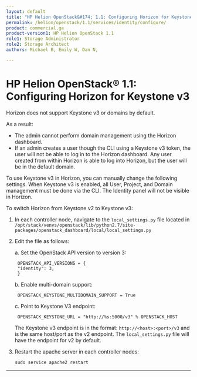 ```yaml
---
layout: default
title: "HP Helion OpenStack&#174; 1.1: Configuring Horizon for Keystone v3"
permalink: /helion/openstack/1.1/services/identity/configure/
product: commercial.ga
product-version1: HP Helion OpenStack 1.1
role1: Storage Administrator
role2: Storage Architect
authors: Michael B, Emily W, Dan N,

---
```

<!--PUBLISHED-->

<script>

function PageRefresh {
onLoad="window.refresh"
}

PageRefresh();

</script>

<!--
<p style="font-size: small;"> <a href="/helion/openstack/1.1/services/compute/overview/">&#9664; PREV</a> | <a href="/helion/openstack/1.1/services/overview/">&#9650; UP</a> | <a href="/helion/openstack/1.1/services/imaging/overview/"> NEXT &#9654</a> </p>
-->

# HP Helion OpenStack&#174; 1.1: Configuring Horizon for Keystone v3

Horizon does not support Keystone v3 or domains by default.  

As a result: 

* The admin cannot perform domain management using the Horizon dashboard.
* If an admin creates a user though the CLI using a Keystone v3 token, the user will not be able to log in to the Horizon dashboard.  Any user created from within Horizon is able to log into Horizon, but the user will be in the default domain.  

To use Keystone v3 in Horizon, you can manually change the following settings. When Keystone v3 is enabled, all User, Project, and Domain management must be done via the CLI.  The Identity panel will not be visible in Horizon.

To switch Horizon from Keystone v2 to Keystone v3:

1.	In each controller node, navigate to the `local_settings.py` file located in `/opt/stack/venvs/openstack/lib/python2.7/site-packages/openstack_dashboard/local/local_settings.py` 

2. Edit the file as follows:

	a. Set the OpenStack API version to version 3:

		OPENSTACK_API_VERSIONS = {
		"identity": 3,
		}

	b. Enable multi-domain support:

		OPENSTACK_KEYSTONE_MULTIDOMAIN_SUPPORT = True

	c. Point to Keystone V3 endpoint:

		OPENSTACK_KEYSTONE_URL = "http://%s:5000/v3" % OPENSTACK_HOST

	The Keystone v3 endpoint is in the format: `http://<host>:<port>/v3` and is the same host/port as the v2 endpoint. The `local_settings.py` file will have the endpoint for v2 by default. 


3.	Restart the apache server in each controller nodes:

		sudo service apache2 restart


----
